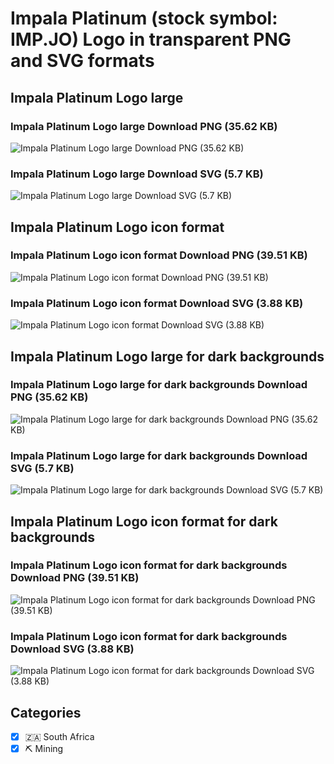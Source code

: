 # Impala Platinum (stock symbol: IMP.JO) Logo in transparent PNG and SVG formats

## Impala Platinum Logo large

### Impala Platinum Logo large Download PNG (35.62 KB)

![Impala Platinum Logo large Download PNG (35.62 KB)](/img/orig/IMP.JO_BIG-7c2480d9.png)

### Impala Platinum Logo large Download SVG (5.7 KB)

![Impala Platinum Logo large Download SVG (5.7 KB)](/img/orig/IMP.JO_BIG-10ab5262.svg)

## Impala Platinum Logo icon format

### Impala Platinum Logo icon format Download PNG (39.51 KB)

![Impala Platinum Logo icon format Download PNG (39.51 KB)](/img/orig/IMP.JO-d04eab10.png)

### Impala Platinum Logo icon format Download SVG (3.88 KB)

![Impala Platinum Logo icon format Download SVG (3.88 KB)](/img/orig/IMP.JO-de408a07.svg)

## Impala Platinum Logo large for dark backgrounds

### Impala Platinum Logo large for dark backgrounds Download PNG (35.62 KB)

![Impala Platinum Logo large for dark backgrounds Download PNG (35.62 KB)](/img/orig/IMP.JO_BIG.D-f0abf803.png)

### Impala Platinum Logo large for dark backgrounds Download SVG (5.7 KB)

![Impala Platinum Logo large for dark backgrounds Download SVG (5.7 KB)](/img/orig/IMP.JO_BIG.D-e9a650be.svg)

## Impala Platinum Logo icon format for dark backgrounds

### Impala Platinum Logo icon format for dark backgrounds Download PNG (39.51 KB)

![Impala Platinum Logo icon format for dark backgrounds Download PNG (39.51 KB)](/img/orig/IMP.JO.D-96598b0a.png)

### Impala Platinum Logo icon format for dark backgrounds Download SVG (3.88 KB)

![Impala Platinum Logo icon format for dark backgrounds Download SVG (3.88 KB)](/img/orig/IMP.JO.D-9a17dbd2.svg)



## Categories
- [x] 🇿🇦 South Africa
- [x] ⛏️ Mining
